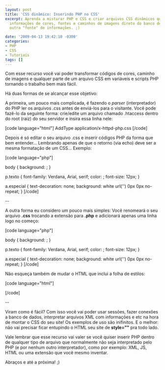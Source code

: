 ```yaml
---
layout: post
title: 'CSS dinâmico: Inserindo PHP no CSS'
excerpt: Aprenda a misturar PHP e CSS e criar arquivos CSS dinâmicos que podem trazer
  informações de cores, fontes e caminhos de imagens direto do banco de dados ou de
  outra "fonte" de informações. ;)

date: '2009-04-13 19:42:10 -0300'
categories:
- PHP
- CSS
- Tutoriais
tags: []
---
```

Com esse recurso você vai poder transformar códigos de cores, caminho de imagens e qualquer parte de um arquivo CSS em variáveis e scripts PHP tornando o trabalho bem mais fácil.

Há duas formas de se alcançar esse objetivo:

A primeira, um pouco mais complicada, é fazendo o <em>parser</em> (interpretador) do PHP ler os arquivos .css antes de enviá-los para o visitante. Você pode fazê-lo da seguinte forma: crie/edite um arquivo chamado .htaccess dentro do root (raiz) do seu servidor e insira essa linha nele:


[code language="html"]
AddType application/x-httpd-php.css
[/code]

Depois é só editar o seu arquivo .css e inserir códigos PHP da forma que bem entender... Lembrando apenas de que o retorno (via echo) deve ser a mesma formatação de um CSS... Exemplo:


[code language="php"]
<?php
$cor_fundo = '#CCCCFF';
$cor_texto = '#003333';
$imagem_link = '../img/link.jpg'
?>

body {
background: <?php echo $cor_fundo; ?>;
}

p.texto {
font-family: Verdana, Arial, serif;
color: <?php echo $cor_texto; ?>;
font-size: 12px;
}

a.especial {
text-decoration: none;
background: white url('<?php echo $imagem_link; ?>') 0px 0px no-repeat;
}
[/code]

--

A outra forma eu considero um pouco mais simples: Você renomeará o seu arquivo <strong>.css</strong> trocando a extensão para <strong>.php</strong> e adicionará apenas uma linha logo no começo:


[code language="php"]
<?php
// Define que o arquivo terá a codificação de saída no formato CSS
header("Content-type: text/css");

$cor_fundo = '#CCCCFF';
$cor_texto = '#003333';
$imagem_link = '../img/link.jpg'
?>

body {
background: <?php echo $cor_fundo; ?>;
}

p.texto {
font-family: Verdana, Arial, serif;
color: <?php echo $cor_texto; ?>;
font-size: 12px;
}

a.especial {
text-decoration: none;
background: white url('<?php echo $imagem_link; ?>') 0px 0px no-repeat;
}
[/code]

Não esqueça também de mudar o HTML que inclui a folha de estilos:


[code language="html"]
<link rel="stylesheet" href="estilo.php" type="text/css" />
[/code]

--

Viram como é fácil? Com isso você vai poder usar sessões, fazer conexões a banco de dados, interpretar arquivos XML com informações e etc na hora de montar o CSS do seu site! Os exemplos de uso são inifinitos. E o melhor: não vai precisar ficar entupindo o HTML seu site de <strong>style=""</strong> pra todo lado.

Vale lembrar que esse recurso vai valer se você quiser inserir PHP dentro de qualquer tipo de arquivo que normalmente não seja interpretado pelo PHP (e por nenhum outro interpretador), como por exemplo: XML, JS, HTML ou uma extensão que você mesmo inventar.

Abraços e até a próxima! ;)

